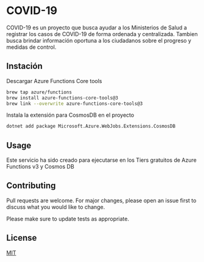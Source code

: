 # COVID-19

COVID-19 es un proyecto que busca ayudar a los Ministerios de Salud a registrar los casos de COVID-19 de forma ordenada y centralizada. Tambien busca brindar información oportuna a los ciudadanos sobre el progreso y medidas de control.

## Instación

Descargar Azure Functions Core tools

```bash
brew tap azure/functions
brew install azure-functions-core-tools@3
brew link --overwrite azure-functions-core-tools@3
```

Instala la extensión para CosmosDB en el proyecto
```bash
dotnet add package Microsoft.Azure.WebJobs.Extensions.CosmosDB
```

## Usage

Este servicio ha sido creado para ejecutarse en los Tiers gratuitos de Azure Functions v3 y Cosmos DB

## Contributing
Pull requests are welcome. For major changes, please open an issue first to discuss what you would like to change.

Please make sure to update tests as appropriate.

## License
[MIT](https://choosealicense.com/licenses/mit/)
